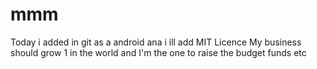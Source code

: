 # mmm
Today i added in git as a android ana i ill add MIT Licence
My business should grow 1 in the world and I'm the one to raise the budget funds etc
